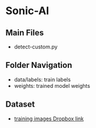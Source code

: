 # Sonic-AI
## Main Files
- detect-custom.py

## Folder Navigation
- data/labels: train labels
- weights: trained model weights

## Dataset
- [training images Dropbox link](https://www.dropbox.com/sh/1aykvlpp6jn49we/AAC0vFNKFVSjeZxz_TlVpvHma?dl=0)
